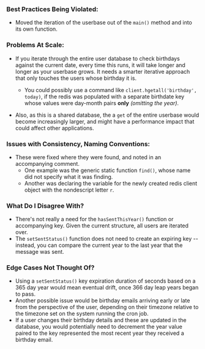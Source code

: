 ### Best Practices Being Violated: ###
* Moved the iteration of the userbase out of the `main()` method and into its own function.

### Problems At Scale: ###
* If you iterate through the entire user database to check birthdays against the current date, every time this runs, it will take longer and longer as your userbase grows.  It needs a smarter iterative approach that only touches the users whose birthday it is.
    * You could possibly use a command like `client.hgetall('birthday', today)`, if the redis was populated with a separate birthdate key whose values were day-month pairs __only__ *(omitting the year)*.

* Also, as this is a shared database, the a `get` of the entire userbase would become increasingly larger, and might have a performance impact that could affect other applications.

### Issues with Consistency, Naming Conventions: ###
* These were fixed where they were found, and noted in an accompanying comment.
    * One example was the generic static function `find()`, whose name did not specify what it was finding.  
    * Another was declaring the variable for the newly created redis client object with the nondescript letter `r`.

### What Do I Disagree With? ###
* There's not really a need for the `hasSentThisYear()` function or accompanying key.  Given the current structure, all users are iterated over.
* The `setSentStatus()` function does not need to create an expiring key -- instead, you can compare the current year to the last year that the message was sent.

### Edge Cases Not Thought Of? ###
* Using a `setSentStatus()` key expiration duration of seconds based on a 365 day year would mean eventual drift, once 366 day leap years began to pass.
* Another possible issue would be birthday emails arriving early or late from the perspective of the user, depending on their timezone relative to the timezone set on the system running the cron job.
* If a user changes their birthday details and these are updated in the database, you would potentially need to decrement the year value paired to the key represented the most recent year they received a birthday email.